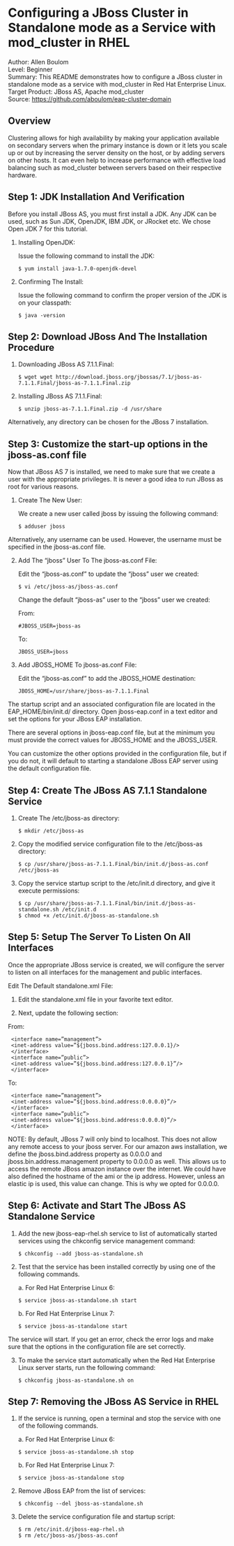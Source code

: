 Configuring a JBoss Cluster in Standalone mode as a Service with mod_cluster in RHEL 
====================================================================================
Author: Allen Boulom  
Level: Beginner  
Summary: This README demonstrates how to configure a JBoss cluster in standalone mode as a 
service with mod\_cluster in Red Hat Enterprise Linux.  
Target Product: JBoss AS, Apache mod\_cluster  
Source: https://github.com/aboulom/eap-cluster-domain

Overview
--------
Clustering allows for high availability by making your application available on secondary
servers when the primary instance is down or it lets you scale up or out by increasing
the server density on the host, or by adding servers on other hosts. It can even help to
increase performance with effective load balancing such as mod_cluster between servers based 
on their respective hardware. 

Step 1: JDK Installation And Verification
-----------------------------------------

Before you install JBoss AS, you must first install a JDK. Any JDK can be used, such as Sun
JDK, OpenJDK, IBM JDK, or JRocket etc. We chose Open JDK 7 for this tutorial.

1. Installing OpenJDK:

	Issue the following command to install the JDK:

	   $ yum install java-1.7.0-openjdk-devel
		
2. Confirming The Install:

	Issue the following command to confirm the proper version of the JDK is on your classpath:

	   $ java -version
		
Step 2: Download JBoss And The Installation Procedure 
-----------------------------------------------------

1. Downloading JBoss AS 7.1.1.Final:

	   $ wget wget http://download.jboss.org/jbossas/7.1/jboss-as-7.1.1.Final/jboss-as-7.1.1.Final.zip
		
2. Installing JBoss AS 7.1.1.Final:

	   $ unzip jboss-as-7.1.1.Final.zip -d /usr/share
		
Alternatively, any directory can be chosen for the JBoss 7 installation.

Step 3: Customize the start-up options in the jboss-as.conf file 
-----------------------------------------------------------------

Now that JBoss AS 7 is installed, we need to make sure that we create a user with the appropriate 
privileges. It is never a good idea to run JBoss as root for various reasons.

1. Create The New User:

	We create a new user called jboss by issuing the following command:

	   $ adduser jboss 
		
Alternatively, any username can be used. However, the username must be specified in the jboss-as.conf file.

2. Add The “jboss” User To The jboss-as.conf File:

	Edit the “jboss-as.conf” to update the “jboss” user we created:

	   $ vi /etc/jboss-as/jboss-as.conf
	
	Change the default “jboss-as” user to the “jboss” user we created:

	From:
	
	   #JBOSS_USER=jboss-as

	To:
	
	   JBOSS_USER=jboss
	   
3. Add JBOSS_HOME To jboss-as.conf File: 

	Edit the “jboss-as.conf” to add the JBOSS_HOME destination:
	
	   JBOSS_HOME=/usr/share/jboss-as-7.1.1.Final
	   
The startup script and an associated configuration file are located in the EAP_HOME/bin/init.d/ directory. Open jboss-eap.conf in a text editor and set the options for your JBoss EAP installation.

There are several options in jboss-eap.conf file, but at the minimum you must provide the correct values for JBOSS\_HOME and the JBOSS\_USER.

You can customize the other options provided in the configuration file, but if you do not, it will default to starting a standalone JBoss EAP server using the default configuration file.

Step 4: Create The JBoss AS 7.1.1 Standalone Service  
---------------------------------------------------- 

1. Create The /etc/jboss-as directory: 

	   $ mkdir /etc/jboss-as
		
2. Copy the modified service configuration file to the /etc/jboss-as directory:

	   $ cp /usr/share/jboss-as-7.1.1.Final/bin/init.d/jboss-as.conf /etc/jboss-as
		
3. Copy the service startup script to the /etc/init.d directory, and give it execute permissions: 
   
	   $ cp /usr/share/jboss-as-7.1.1.Final/bin/init.d/jboss-as-standalone.sh /etc/init.d
	   $ chmod +x /etc/init.d/jboss-as-standalone.sh 
		
Step 5: Setup The Server To Listen On All Interfaces  
---------------------------------------------------- 

Once the appropriate JBoss service is created, we will configure the server to listen on all 
interfaces for the management and public interfaces.

Edit The Default standalone.xml File:

1. Edit the standalone.xml file in your favorite text editor.

2. Next, update the following section:

From: 

	 <interface name=”management”>
	 <inet-address value=”${jboss.bind.address:127.0.0.1}/>
	 </interface>
	 <interface name=”public”>
	 <inet-address value=”${jboss.bind.address:127.0.0.1}”/>
	 </interface>

To:

	 <interface name=”management”>
	 <inet-address value=”${jboss.bind.address:0.0.0.0}”/>
	 </interface>
	 <interface name=”public”>
	 <inet-address value=”${jboss.bind.address:0.0.0.0}”/>
	 </interface>

NOTE: By default, JBoss 7 will only bind to localhost. This does not allow any remote access 
to your jboss server. For our amazon aws installation, we define the jboss.bind.address property 
as 0.0.0.0 and jboss.bin.address.management property to 0.0.0.0 as well. This allows us to 
access the remote JBoss amazon instance over the internet. We could have also defined the 
hostname of the ami or the ip address. However, unless an elastic ip is used, this value 
can change. This is why we opted for 0.0.0.0.

Step 6: Activate and Start The JBoss AS Standalone Service 
------------------------------------------------------

1. Add the new jboss-eap-rhel.sh service to list of automatically started services using the chkconfig service management command: 

	   $ chkconfig --add jboss-as-standalone.sh
		
2. Test that the service has been installed correctly by using one of the following commands.

	a. For Red Hat Enterprise Linux 6: 

	   $ service jboss-as-standalone.sh start
			
	b. For Red Hat Enterprise Linux 7:  

	   $ service jboss-as-standalone start
			
The service will start. If you get an error, check the error logs and make sure that the options in the configuration file are set correctly.

3. To make the service start automatically when the Red Hat Enterprise Linux server starts, run the following command: 

	   $ chkconfig jboss-as-standalone.sh on
			
Step 7: Removing the JBoss AS Service in RHEL 
---------------------------------------------- 

1. If the service is running, open a terminal and stop the service with one of the following commands. 

	a. For Red Hat Enterprise Linux 6: 

	   $ service jboss-as-standalone.sh stop
			
	b. For Red Hat Enterprise Linux 7: 

	   $ service jboss-as-standalone stop
			
2. Remove JBoss EAP from the list of services: 

	   $ chkconfig --del jboss-as-standalone.sh
			
3. Delete the service configuration file and startup script: 

	   $ rm /etc/init.d/jboss-eap-rhel.sh  
	   $ rm /etc/jboss-as/jboss-as.conf